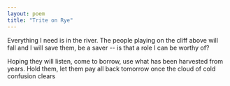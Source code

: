 ```yaml
---
layout: poem
title: "Trite on Rye"
---
```


Everything I need is in the river.
The people playing on the cliff above
will fall and I will save them, be a saver --
is that a role I can be worthy of?

Hoping they will listen, come to borrow,
use what has been harvested from years.
Hold them, let them pay all back tomorrow
once the cloud of cold confusion clears
